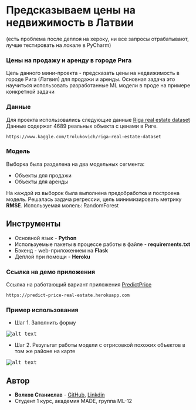 # Предсказываем цены на недвижимость в Латвии
(есть проблема после деплоя на хероку, ни все запросы отрабатывают, лучше тестировать на локале в PyCharm)
### Цены на продажу и аренду в городе Рига

Цель данного мини-проекта - предсказать цены на недвижимость в городе Рига (Латвия) для продажи и аренды. Основная задача это научиться использовать разработанные ML модели в проде на примере конкретной задачи

### Данные

Для проекта использовались следующие данные [Riga real estate dataset](https://www.kaggle.com/trolukovich/riga-real-estate-dataset)
Данные содержат 4689 реальных объекта с ценами в Риге.

```
https://www.kaggle.com/trolukovich/riga-real-estate-dataset
```

### Модель

Выборка была разделена на два модельных сегмента:
* Объекты для продажи
* Объекты для аренды

На каждой из выборок была выполнена предобработка и построена модель.
Решалась задача регрессии, цель минимизировать метрику **RMSE**. 
Используемая молель: RandomForest

## Инструменты

*  Основной язык - **Python**
*  Используемые пакеты в процессе работы в файле - **requirements.txt**
*  Бэкенд - web-приложением на **Flask**
*  Деплой при помощи - **Heroku**

### Ссылка на демо приложения
Ссылка на работающий вариант приложения [PredictPrice](https://predict-price-real-estate.herokuapp.com)
```
https://predict-price-real-estate.herokuapp.com
```

### Пример использования

* Шаг 1. Заполнить форму <br />

<kbd>![alt text](https://i.ibb.co/n0FBvqQ/image.png)</kbd>

* Шаг 2. Результат работы модели с отрисовкой похожих объектов в том же районе на карте <br />

<kbd>![alt text](https://i.ibb.co/7rt03vV/image.png)</kbd>

## Автор

* **Волков Станислав** - [GitHub](https://github.com/volkovstanislav), [Linkdin](https://www.linkedin.com/in/ctacukoc/)
* Студент 1 курс, академия MADE, группа ML-12


